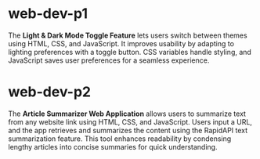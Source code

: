 # web-dev-p1
The **Light &amp; Dark Mode Toggle Feature** lets users switch between themes using HTML, CSS, and JavaScript. It improves usability by adapting to lighting preferences with a toggle button. CSS variables handle styling, and JavaScript saves user preferences for a seamless experience.
# web-dev-p2
The **Article Summarizer Web Application** allows users to summarize text from any website link using HTML, CSS, and JavaScript. Users input a URL, and the app retrieves and summarizes the content using the RapidAPI text summarization feature. This tool enhances readability by condensing lengthy articles into concise summaries for quick understanding.
